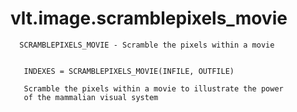# vlt.image.scramblepixels_movie

```
  SCRAMBLEPIXELS_MOVIE - Scramble the pixels within a movie
 
 
   INDEXES = SCRAMBLEPIXELS_MOVIE(INFILE, OUTFILE)
 
   Scramble the pixels within a movie to illustrate the power
   of the mammalian visual system

```
